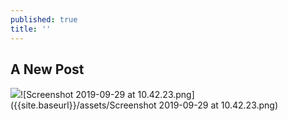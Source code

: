 ```yaml
---
published: true
title: ''
---
```

## A New Post

![]({{site.baseurl}}/assets/Screenshot%202019-09-29%20at%2010.42.23.png)![Screenshot 2019-09-29 at 10.42.23.png]({{site.baseurl}}/assets/Screenshot 2019-09-29 at 10.42.23.png)

